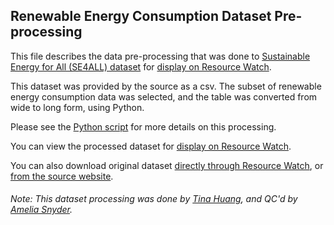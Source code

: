 ## Renewable Energy Consumption Dataset Pre-processing
This file describes the data pre-processing that was done to [Sustainable Energy for All (SE4ALL) dataset](https://datacatalog.worldbank.org/dataset/sustainable-energy-all) for [display on Resource Watch](https://resourcewatch.org/data/explore/ene021a-Renewable-Energy-Consumption).

This dataset was provided by the source as a csv. The subset of renewable energy consumption data was selected, and the table was converted from wide to long form, using Python.

Please see the [Python script](https://github.com/resource-watch/data-pre-processing/blob/master/ene_021a_renewable_energy_consumption/ene_021a_renewable_energy_consumption_processing.py) for more details on this processing.

You can view the processed dataset for [display on Resource Watch](https://resourcewatch.org/data/explore/ene021a-Renewable-Energy-Consumption).

You can also download original dataset [directly through Resource Watch](http://wri-public-data.s3.amazonaws.com/resourcewatch/ene_021a_renewable_energy_consumption.zip), or [from the source website](https://datacatalog.worldbank.org/dataset/sustainable-energy-all).

###### Note: This dataset processing was done by [Tina Huang](https://www.wri.org/profile/tina-huang), and QC'd by [Amelia Snyder](https://www.wri.org/profile/amelia-snyder).